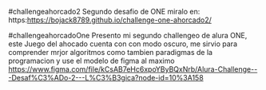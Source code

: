  #challengeahorcado2  Segundo desafio de ONE 
miralo en: https:https://bojack8789.github.io/challenge-one-ahorcado2/

 #challengeahorcadoOne   Presento mi segundo challengeo de alura ONE, este Juego del ahocado cuenta con con modo oscuro, me sirvio para comprender mrjor algoritmos como tambien paradigmas de la programacion y use el modelo de figma al maximo https://www.figma.com/file/kCsAB7eHc6xpoYByBQxNrb/Alura-Challenge---Desaf%C3%ADo-2---L%C3%B3gica?node-id=10%3A158
